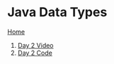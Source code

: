 # Java Data Types

[Home](../../README.md)

1. <a href="https://www.youtube.com/watch?v=QDBUJjMfEwQ" target="_blank" rel="noopener noreferrer">Day 2 Video</a>
1. <a href="https://github.com/VKRISHNANB/javabasiclessons/tree/main/javabasiclessons/src/com/lessons/day2" target="_blank" rel="noopener noreferrer">Day 2 Code</a>